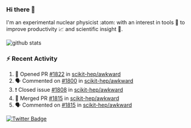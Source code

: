 ### Hi there 👋 

I'm an experimental nuclear physicist :atom: with an interest in tools :wrench: to improve productivity :chart_with_upwards_trend: and scientific insight :telescope:.

![github stats](https://github-readme-stats.vercel.app/api?username=agoose77&show_icons=true&hide_rank=true&hide_title=true&bg_color=30,e76445,904e95&text_color=efe3ec&icon_color=efe3ec)
<!--
**agoose77/agoose77** is a ✨ _special_ ✨ repository because its `README.md` (this file) appears on your GitHub profile.

Here are some ideas to get you started:

- 🔭 I’m currently working on ...
- 🌱 I’m currently learning ...
- 👯 I’m looking to collaborate on ...
- 🤔 I’m looking for help with ...
- 💬 Ask me about ...
- 📫 How to reach me: ...
- 😄 Pronouns: ...
- ⚡ Fun fact: ...
-->

### :zap: Recent Activity
<!--START_SECTION:activity-->
1. 💪 Opened PR [#1822](https://github.com/scikit-hep/awkward/pull/1822) in [scikit-hep/awkward](https://github.com/scikit-hep/awkward)
2. 🗣 Commented on [#1800](https://github.com/scikit-hep/awkward/issues/1800) in [scikit-hep/awkward](https://github.com/scikit-hep/awkward)
3. ❗️ Closed issue [#1808](https://github.com/scikit-hep/awkward/issues/1808) in [scikit-hep/awkward](https://github.com/scikit-hep/awkward)
4. 🎉 Merged PR [#1815](https://github.com/scikit-hep/awkward/pull/1815) in [scikit-hep/awkward](https://github.com/scikit-hep/awkward)
5. 🗣 Commented on [#1815](https://github.com/scikit-hep/awkward/issues/1815) in [scikit-hep/awkward](https://github.com/scikit-hep/awkward)
<!--END_SECTION:activity-->


[![Twitter Badge](https://img.shields.io/twitter/follow/agoose77?style=flat-square&logo=Twitter&logoColor=white&color=cornflowerblue)](https://twitter.com/agoose77)
